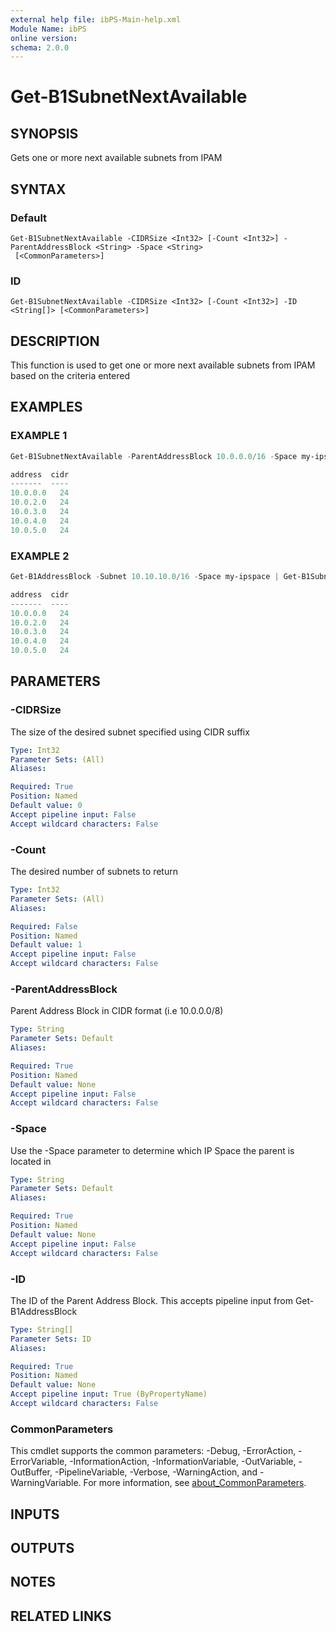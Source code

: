 ```yaml
---
external help file: ibPS-Main-help.xml
Module Name: ibPS
online version:
schema: 2.0.0
---
```


# Get-B1SubnetNextAvailable

## SYNOPSIS
Gets one or more next available subnets from IPAM

## SYNTAX

### Default
```
Get-B1SubnetNextAvailable -CIDRSize <Int32> [-Count <Int32>] -ParentAddressBlock <String> -Space <String>
 [<CommonParameters>]
```

### ID
```
Get-B1SubnetNextAvailable -CIDRSize <Int32> [-Count <Int32>] -ID <String[]> [<CommonParameters>]
```

## DESCRIPTION
This function is used to get one or more next available subnets from IPAM based on the criteria entered

## EXAMPLES

### EXAMPLE 1
```powershell
Get-B1SubnetNextAvailable -ParentAddressBlock 10.0.0.0/16 -Space my-ipspace -CIDRSize 24 -Count 5 | ft address,cidr

address  cidr
-------  ----
10.0.0.0   24
10.0.2.0   24
10.0.3.0   24
10.0.4.0   24
10.0.5.0   24
```

### EXAMPLE 2
```powershell
Get-B1AddressBlock -Subnet 10.10.10.0/16 -Space my-ipspace | Get-B1SubnetNextAvailable -CIDRSize 24 -Count 5 | ft address,cidr

address  cidr
-------  ----
10.0.0.0   24
10.0.2.0   24
10.0.3.0   24
10.0.4.0   24
10.0.5.0   24
```

## PARAMETERS

### -CIDRSize
The size of the desired subnet specified using CIDR suffix

```yaml
Type: Int32
Parameter Sets: (All)
Aliases:

Required: True
Position: Named
Default value: 0
Accept pipeline input: False
Accept wildcard characters: False
```

### -Count
The desired number of subnets to return

```yaml
Type: Int32
Parameter Sets: (All)
Aliases:

Required: False
Position: Named
Default value: 1
Accept pipeline input: False
Accept wildcard characters: False
```

### -ParentAddressBlock
Parent Address Block in CIDR format (i.e 10.0.0.0/8)

```yaml
Type: String
Parameter Sets: Default
Aliases:

Required: True
Position: Named
Default value: None
Accept pipeline input: False
Accept wildcard characters: False
```

### -Space
Use the -Space parameter to determine which IP Space the parent is located in

```yaml
Type: String
Parameter Sets: Default
Aliases:

Required: True
Position: Named
Default value: None
Accept pipeline input: False
Accept wildcard characters: False
```

### -ID
The ID of the Parent Address Block.
This accepts pipeline input from Get-B1AddressBlock

```yaml
Type: String[]
Parameter Sets: ID
Aliases:

Required: True
Position: Named
Default value: None
Accept pipeline input: True (ByPropertyName)
Accept wildcard characters: False
```

### CommonParameters
This cmdlet supports the common parameters: -Debug, -ErrorAction, -ErrorVariable, -InformationAction, -InformationVariable, -OutVariable, -OutBuffer, -PipelineVariable, -Verbose, -WarningAction, and -WarningVariable. For more information, see [about_CommonParameters](http://go.microsoft.com/fwlink/?LinkID=113216).

## INPUTS

## OUTPUTS

## NOTES

## RELATED LINKS
